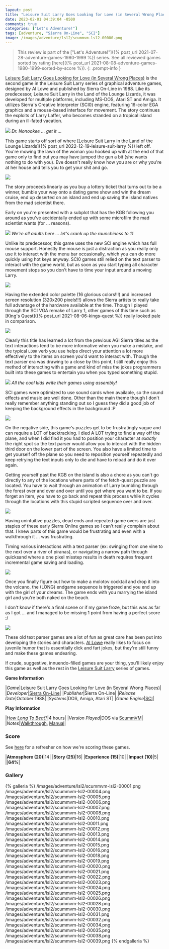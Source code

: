 ```yaml
---
layout: post
title: "Leisure Suit Larry Goes Looking for Love (in Several Wrong Places) (Sierra On-Line) - 1988"
date: 2023-02-01 04:39:04 -0500
comments: true
categories: ["Let's Adventure!"]
tags: [adventure, "Sierra On-Line", "SCI"]
image: /images/adventure/lsl2/scummvm-lsl2-00000.png
---
```

> This review is part of the ["Let's Adventure!"]({% post_url 2021-07-28-adventure-games-1980-1999 %}) series. See all reviewed games sorted by rating [here]({% post_url 2021-08-08-adventure-games-1980-1999-sorted-by-score %}).
{: .prompt-info }

[Leisure Suit Larry Goes Looking for Love (in Several Wrong Places)](https://en.wikipedia.org/wiki/Leisure_Suit_Larry_Goes_Looking_for_Love_(in_Several_Wrong_Places)) is the second game in the Leisure Suit Larry series of graphical adventure games, designed by Al Lowe and published by Sierra On-Line in 1988. Like its predecessor, Leisure Suit Larry in the Land of the Lounge Lizards, it was developed for multiple platforms, including MS-DOS, Atari ST and Amiga. It utilizes Sierra's Creative Interpreter (SCI0) engine, featuring 16-color EGA graphics and a mouse-based interface for movement. The story continues the exploits of Larry Laffer, who becomes stranded on a tropical island during an ill-fated vacation.

![](/images/adventure/lsl2/scummvm-lsl2-00002.png)
_Dr. Nonookee ... get it ..._

This game starts off sort of where [Leisure Suit Larry in the Land of the Lounge Lizards]({% post_url 2022-12-19-leisure-suit-larry %}) left off. You're mowing the lawn of the woman you hooked up with at the end of that game only to find out you may have jumped the gun a bit (she wants nothing to do with you). Eve doesn't really know how you are or why you're at her house and tells you to get your shit and go.

![](/images/adventure/lsl2/scummvm-lsl2-00009.png)

The story proceeds linearly as you buy a lottery ticket that turns out to be a winner, bumble your way onto a dating game show and win the dream cruise, end up deserted on an island and end up saving the island natives from the mad scientist there.

Early on you're presented with a subplot that has the KGB following you around as you've accidentally ended up with some microfilm the mad scientist wants (for ... reasons).

![](/images/adventure/lsl2/scummvm-lsl2-00003.png)
_We're all adults here ... let's crank up the raunchiness to 11_

Unlike its predecessor, this game uses the new SCI engine which has full mouse support. Honestly the mouse is just a distraction as you really only use it to interact with the menu bar occasionally, which you can do more quickly using hot keys anyway. SCI0 games still relied on the text parser to interact with the game world, but as soon as you start typing all character movement stops so you don't have to time your input around a moving Larry.

![](/images/adventure/lsl2/scummvm-lsl2-00029.png)

Having the extended color palette (16 glorious colors!!!) and increased screen resolution (320x200 pixels!!!) allows the Sierra artists to really take full advantage of the hardware available at the time. Though I played through the SCI VGA remake of Larry 1, other games of this time such as [King's Quest]({% post_url 2021-08-06-kings-quest %}) really looked pale in comparison.

![](/images/adventure/lsl2/scummvm-lsl2-00017.png)

Clearly this title has learned a lot from the previous AGI Sierra titles as the text interactions tend to be more informative when you make a mistake, and the typical `LOOK` verb you use helps direct your attention a lot more effectively to the items on screen you'd want to interact with. Though the text parser era was drawing to a close by this point, I still really enjoy this method of interacting with a game and kind of miss the jokes programmers built into these games to entertain you when you typed something stupid.

![](/images/adventure/lsl2/scummvm-lsl2-00036.png)
_All the cool kids write their games using assembly!_

SCI games were optimized to use sound cards when available, so the sound effects and music are well done. Other than the main theme though I don't really remember anything standing out so I guess they did a good job of keeping the background effects in the background :P

![](/images/adventure/lsl2/scummvm-lsl2-00027.png)

On the negative side, this game's puzzles get to be frustratingly vague and can require a LOT of backtracking. I died A LOT trying to find a way off the plane, and when I did find it you had to position your character at _exactly_ the right spot so the text parser would allow you to interact with the hidden third door on the lower part of the screen. You also have a limited time to get yourself off the plane so you need to reposition yourself repeatedly and keep retrying the text inputs only to die and have to reload and do it over again.

Getting yourself past the KGB on the island is also a chore as you can't go directly to any of the locations where parts of the fetch-quest puzzle are located. You have to wait through an animation of Larry bumbling through the forest over and over and over until you get where you want to be. If you forget an item, you have to go back and repeat this process while it cycles through the locations with this stupid scripted sequence over and over.

![](/images/adventure/lsl2/scummvm-lsl2-00037.png)

Having unintuitive puzzles, dead ends and repeated game overs are just staples of these early Sierra Online games so I can't really complain about that. I knew parts of this game would be frustrating and even with a walkthrough it ... was frustrating.

Timing various interactions with a text parser (ex: swinging from one vine to the next over a river of piranas), or navigating a narrow path through quicksand where a one pixel misstep results in death requires frequent incremental game saving and loading.

![](/images/adventure/lsl2/scummvm-lsl2-00033.png)

Once you finally figure out how to make a molotov cocktail and drop it into the volcano, the (LONG) endgame sequence is triggered and you end up with the girl of your dreams. The game ends with you marrying the island girl and you're both naked on the beach.

I don't know if there's a final scene or if my game froze, but this was as far as I got ... and I managed to be missing 1 point from having a perfect score :/

![](/images/adventure/lsl2/scummvm-lsl2-00040.png)

These old text parser games are a lot of fun as great care has been put into developing the stories and characters. [Al Lowe](https://en.wikipedia.org/wiki/Al_Lowe) really likes to focus on juvenile humor that is essentially dick and fart jokes, but they're still funny and make these games endearing.

If crude, suggestive, innuendo-filled games are your thing, you'll likely enjoy this game as well as the rest in the [Leisure Suit Larry](https://en.wikipedia.org/wiki/Category:Leisure_Suit_Larry_games) series of games.

**Game Information**

|*Game*|Leisure Suit Larry Goes Looking for Love (in Several Wrong Places)|
|*Developer*|[Sierra On-Line](https://en.wikipedia.org/wiki/Sierra_Entertainment)|
|*Publisher*|Sierra On-Line|
|*Release Date*|October 1988|
|*Systems*|DOS, Amiga, Atari ST|
|*Game Engine*|[SCI](https://wiki.scummvm.org/index.php?title=SCI)|

**Play Information**

|*[How Long To Beat?](https://howlongtobeat.com/game/5269)*|4 hours|
|*Version Played*|DOS via [ScummVM](https://www.scummvm.org/)|
|*Notes*|[Walkthrough](http://gamerwalkthroughs.com/leisure-suit-larry-2/), [Manual](https://ia600905.us.archive.org/17/items/Leisure_Suit_Larry_2_Manual/Leisure_Suit_Larry_2_Manual.pdf)|

### Score

See [here](https://www.alexbevi.com/blog/2021/07/28/adventure-games-1980-1999/#scoring) for a refresher on how we're scoring these games.

|**Atmosphere (20)**|14|
|**Story (25)**|16|
|**Experience (15)**|10|
|**Impact (10)**|5|
||**64%**|

### Gallery

{% galleria %}
/images/adventure/lsl2/scummvm-lsl2-00001.png
/images/adventure/lsl2/scummvm-lsl2-00004.png
/images/adventure/lsl2/scummvm-lsl2-00005.png
/images/adventure/lsl2/scummvm-lsl2-00006.png
/images/adventure/lsl2/scummvm-lsl2-00007.png
/images/adventure/lsl2/scummvm-lsl2-00008.png
/images/adventure/lsl2/scummvm-lsl2-00010.png
/images/adventure/lsl2/scummvm-lsl2-00011.png
/images/adventure/lsl2/scummvm-lsl2-00012.png
/images/adventure/lsl2/scummvm-lsl2-00013.png
/images/adventure/lsl2/scummvm-lsl2-00014.png
/images/adventure/lsl2/scummvm-lsl2-00015.png
/images/adventure/lsl2/scummvm-lsl2-00016.png
/images/adventure/lsl2/scummvm-lsl2-00018.png
/images/adventure/lsl2/scummvm-lsl2-00019.png
/images/adventure/lsl2/scummvm-lsl2-00020.png
/images/adventure/lsl2/scummvm-lsl2-00021.png
/images/adventure/lsl2/scummvm-lsl2-00022.png
/images/adventure/lsl2/scummvm-lsl2-00023.png
/images/adventure/lsl2/scummvm-lsl2-00024.png
/images/adventure/lsl2/scummvm-lsl2-00025.png
/images/adventure/lsl2/scummvm-lsl2-00026.png
/images/adventure/lsl2/scummvm-lsl2-00028.png
/images/adventure/lsl2/scummvm-lsl2-00030.png
/images/adventure/lsl2/scummvm-lsl2-00031.png
/images/adventure/lsl2/scummvm-lsl2-00032.png
/images/adventure/lsl2/scummvm-lsl2-00034.png
/images/adventure/lsl2/scummvm-lsl2-00035.png
/images/adventure/lsl2/scummvm-lsl2-00038.png
/images/adventure/lsl2/scummvm-lsl2-00039.png
{% endgalleria %}